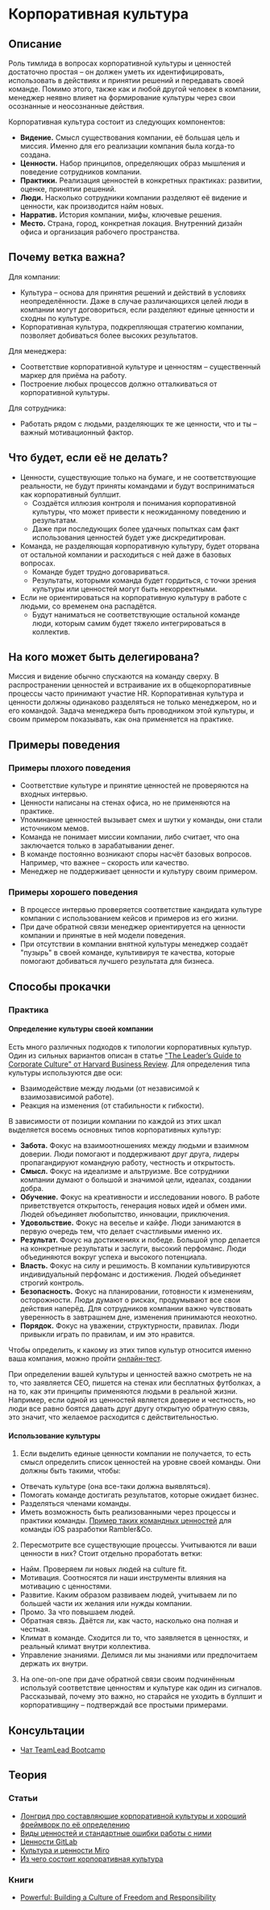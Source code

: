 # Корпоративная культура
## Описание
Роль тимлида в вопросах корпоративной культуры и ценностей достаточно простая – он должен уметь их идентифицировать, использовать в действиях и принятии решений и передавать своей команде. Помимо этого, также как и любой другой человек в компании, менеджер неявно влияет на формирование культуры через свои осознанные и неосознанные действия.

Корпоративная культура состоит из следующих компонентов:
- **Видение.** Смысл существования компании, её большая цель и миссия. Именно для его реализации компания была когда-то создана.
- **Ценности.** Набор принципов, определяющих образ мышления и поведение сотрудников компании.
- **Практики.** Реализация ценностей в конкретных практиках: развитии, оценке, принятии решений.
- **Люди.** Насколько сотрудники компании разделяют её видение и ценности, как производится найм новых.
- **Нарратив.** История компании, мифы, ключевые решения.
- **Место.** Страна, город, конкретная локация. Внутренний дизайн офиса и организация рабочего пространства.

## Почему ветка важна?
Для компании:
- Культура – основа для принятия решений и действий в условиях неопределённости. Даже в случае различающихся целей люди в компании могут договориться, если разделяют единые ценности и сходны по культуре.
- Корпоративная культура, подкрепляющая стратегию компании, позволяет добиваться более высоких результатов.

Для менеджера:
- Соответствие корпоративной культуре и ценностям – существенный маркер для приёма на работу.
- Построение любых процессов должно отталкиваться от корпоративной культуры.

Для сотрудника:
- Работать рядом с людьми, разделяющих те же ценности, что и ты – важный мотивационный фактор.

## Что будет, если её не делать?
- Ценности, существующие только на бумаге, и не соответствующие реальности, не будут приняты командами и будут восприниматься как корпоративный буллшит.
    - Создаётся иллюзия контроля и понимания корпоративной культуры, что может привести к неожиданному поведению и результатам.
    - Даже при последующих более удачных попытках сам факт использования ценностей будет уже дискредитирован.
- Команда, не разделяющая корпоративную культуру, будет оторвана от остальной компании и расходиться с ней даже в базовых вопросах.
    - Команде будет трудно договариваться.
    - Результаты, которыми команда будет гордиться, с точки зрения культуры или ценностей могут быть некорректными.
- Если не ориентироваться на корпоративную культуру в работе с людьми, со временем она распадётся.
    - Будут наниматься не соответствующие остальной команде люди, которым самим будет тяжело интегрироваться в коллектив.

## На кого может быть делегирована?
Миссия и видение обычно спускаются на команду сверху. В распространении ценностей и встраивание их в общекорпоративные процессы часто принимают участие HR.
Корпоративная культура и ценности должны одинаково разделяться не только менеджером, но и его командой. Задача менеджера быть проводником этой культуры, и своим примером показывать, как она применяется на практике.

## Примеры поведения
### Примеры плохого поведения
- Соответствие культуре и принятие ценностей не проверяются на входных интервью.
- Ценности написаны на стенах офиса, но не применяются на практике.
- Упоминание ценностей вызывает смех и шутки у команды, они стали источником мемов.
- Команда не понимает миссии компании, либо считает, что она заключается только в зарабатывании денег.
- В команде постоянно возникают споры насчёт базовых вопросов. Например, что важнее – скорость или качество.
- Менеджер не поддерживает ценности и культуру своим примером.

### Примеры хорошего поведения
- В процессе интервью проверяется соответствие кандидата культуре компании с использованием кейсов и примеров из его жизни.
- При даче обратной связи менеджер ориентируется на ценности компании и принятые в ней модели поведения.
- При отсутствии в компании внятной культуры менеджер создаёт "пузырь" в своей команде, культивируя те качества, которые помогают добиваться лучшего результата для бизнеса.

## Способы прокачки
### Практика
#### Определение культуры своей компании
Есть много различных подходов к типологии корпоративных культур. Один из сильных вариантов описан в статье ["The Leader’s Guide to Corporate Culture" от Harvard Business Review](https://hbr.org/2018/01/the-culture-factor). Для определения типа культуры используются две оси:
- Взаимодействие между людьми (от независимой к взаимозависимой работе).
- Реакция на изменения (от стабильности к гибкости).

В зависимости от позиции компании по каждой из этих шкал выделяется восемь основных типов корпоративных культур:
- **Забота.** Фокус на взаимоотношениях между людьми и взаимном доверии. Люди помогают и поддерживают друг друга, лидеры пропагандируют командную работу, честность и открытость.
- **Смысл.** Фокус на идеализме и альтруизме. Все сотрудники компании думают о большой и значимой цели, идеалах, создании добра.
- **Обучение.** Фокус на креативности и исследовании нового. В работе приветствуется открытость, генерация новых идей и обмен ими. Людей объединяет любопытство, инновации, приключения.
- **Удовольствие.** Фокус на веселье и кайфе. Люди занимаются в первую очередь тем, что делает счастливыми именно их.
- **Результат.** Фокус на достижениях и победе. Большой упор делается на конкретные результаты и заслуги, высокий перфоманс. Люди объединяются вокруг успеха и высокого потенциала.
- **Власть.** Фокус на силу и решимость. В компании культивируются индивидуальный перфоманс и достижения. Людей объединяет строгий контроль.
- **Безопасность.** Фокус на планировании, готовности к изменениям, осторожности. Люди думают о рисках, продумывают все свои действия наперёд. Для сотрудников компании важно чувствовать уверенность в завтрашнем дне, изменения принимаются неохотно.
- **Порядок.** Фокус на уважении, структурности, правилах. Люди привыкли играть по правилам, и им это нравится.

Чтобы определить, к какому из этих типов культур относится именно ваша компания, можно пройти [онлайн-тест](https://hbr.org/2018/01/the-culture-factor?#whats-your-organizations-cultural-profile).

При определении вашей культуры и ценностей важно смотреть не на то, что заявляется СЕО, пишется на стенах или бесплатных футболках, а на то, как эти принципы применяются людьми в реальной жизни. Например, если одной из ценностей является доверие и честность, но люди все равно боятся давать друг другу открытую обратную связь, это значит, что желаемое расходится с действительностью.

#### Использование культуры
1. Если выделить единые ценности компании не получается, то есть смысл определить список ценностей на уровне своей команды. Они должны быть такими, чтобы:
  - Отвечать культуре (она все-таки должна выявляться).
  - Помогать команде достигать результатов, которые ожидает бизнес.
  - Разделяться членами команды.
  - Иметь возможность быть реализованными через процессы и практики команды.
[Пример таких командных ценностей](https://github.com/rambler-ios/team/blob/master/team/README.md) для команды iOS разработки Rambler&Co.
2. Пересмотрите все существующие процессы. Учитываются ли ваши ценности в них? Стоит отдельно проработать ветки:
  - Найм. Проверяем ли новых людей на culture fit.
  - Мотивация. Соотносятся ли наши инструменты влияния на мотивацию с ценностями.
  - Развитие. Каким образом развиваем людей, учитываем ли по большей части их желания или нужды компании.
  - Промо. За что повышаем людей.
  - Обратная связь. Даётся ли, как часто, насколько она полная и честная.
  - Климат в команде. Сходится ли то, что заявляется в ценностях, и реальный климат внутри коллектива.
  - Управление знаниями. Делимся ли мы знаниями или предпочитаем держать их внутри.
3. На one-on-one при даче обратной связи своим подчинённым используй соответствие ценностям и культуре как один из сигналов. Рассказывай, почему это важно, но старайся не уходить в буллшит и корпоративщину – подтверждай все простыми примерами.

## Консультации
- [Чат TeamLead Bootcamp](https://t.me/tlbootcamp)

## Теория
### Статьи
- [Лонгрид про составляющие корпоративной культуры и хороший фреймворк по её определению](https://hbr.org/2018/01/the-culture-factor)
- [Виды ценностей и стандартные ошибки работы с ними](https://hbr.org/2002/07/make-your-values-mean-something)
- [Ценности GitLab](https://habr.com/ru/company/southbridge/blog/328786/)
- [Культура и ценности Miro](https://habr.com/ru/company/miro/blog/437500/)
- [Из чего состоит корпоративная культура](https://hbr.org/2013/05/six-components-of-culture)

### Книги
- [Powerful: Building a Culture of Freedom and Responsibility](https://www.amazon.com/Powerful-Building-Culture-Freedom-Responsibility/dp/1939714095)
